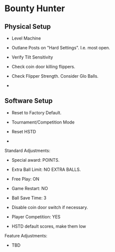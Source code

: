 # Bounty Hunter

## Physical Setup

-   Level Machine

-   Outlane Posts on "Hard Settings". I.e. most open.

-   Verify Tilt Sensitivity

-   Check coin door killing flippers.

-   Check Flipper Strength. Consider Glo Balls.

-   

## Software Setup

-   Reset to Factory Default.

-   Tournament/Competition Mode

-   Reset HSTD

-   

Standard Adjustments:

-   Special award: POINTS.

-   Extra Ball Limit: NO EXTRA BALLS.

-   Free Play: ON

-   Game Restart: NO

-   Ball Save Time: 3

-   Disable coin door switch if necessary.

-   Player Competition: YES

-   HSTD default scores, make them low

Feature Adjustments:

-   TBD
